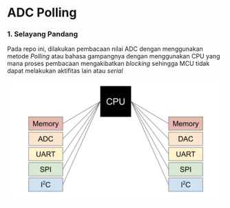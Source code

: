 # ADC Polling

### 1. Selayang Pandang
Pada repo ini, dilakukan pembacaan nilai ADC dengan menggunakan metode *Polling* atau bahasa gampangnya dengan menggunakan CPU yang mana proses pembacaan mengakibatkan *blocking* sehingga MCU tidak dapat melakukan aktifitas lain atau *serial*

![Polling Schema](https://github.com/safikka/belajar-stm32/blob/master/Black-Pill/ADC-Read/ADC-Polling/ADC-Polling/asset/EntireSystem.jpeg)